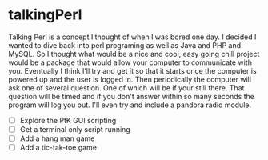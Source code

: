 talkingPerl
===========

Talking Perl is a concept I thought of when I was bored one day. I decided I wanted to dive back into perl programing
as well as Java and PHP and MySQL. So I thought what would be a nice and cool, easy going chill project would be a package
that would allow your computer to communicate with you. Eventually I think I'll try and get it so that it starts once the
computer is powered up and the user is logged in. Then periodically the computer will ask one of several question. One of
which will be if your still there. That question will be timed and if you don't answer within so many seconds the program
will log you out. I'll even try and include a pandora radio module.

* [ ] Explore the PtK GUI scripting
* [ ] Get a terminal only script running
* [ ] Add a hang man game
* [ ] Add a tic-tak-toe game
